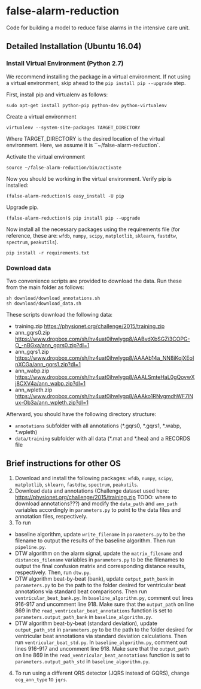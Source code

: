 # false-alarm-reduction
Code for building a model to reduce false alarms in the intensive care unit.


## Detailed Installation (Ubuntu 16.04)

### Install Virtual Environment (Python 2.7)

We recommend installing the package in a virtual environment. If not using a virtual environment, skip ahead to the `pip install pip --upgrade` step.

First, install pip and virtualenv as follows:

```
sudo apt-get install python-pip python-dev python-virtualenv
```

Create a virtual environment

```
virtualenv --system-site-packages TARGET_DIRECTORY
```

Where TARGET_DIRECTORY is the desired location of the virtual environment. Here, we assume it is ``~/false-alarm-reduction`.

Activate the virtual environment

```
source ~/false-alarm-reduction/bin/activate
```

Now you should be working in the virtual environment. Verify pip is installed:

```
(false-alarm-reduction)$ easy_install -U pip
```

Upgrade pip.

```
(false-alarm-reduction)$ pip install pip --upgrade
```

Now install all the necessary packages using the requirements file (for reference, these are: `wfdb`, `numpy`, `scipy`, `matplotlib`, `sklearn`, `fastdtw`, `spectrum`, `peakutils`).

```
pip install -r requirements.txt
```

### Download data

Two convenience scripts are provided to download the data. Run these from the main folder as follows:

```
sh download/download_annotations.sh
sh download/download_data.sh
```

These scripts download the following data:

* training.zip https://physionet.org/challenge/2015/training.zip
* ann_gqrs0.zip https://www.dropbox.com/sh/hv4uat0ihwlygq8/AABvdXbSGZi3COPG-O_-nBGxa/ann_gqrs0.zip?dl=1
* ann_gqrs1.zip https://www.dropbox.com/sh/hv4uat0ihwlygq8/AAAAb14a_NN8iKojXEoInXCGa/ann_gqrs1.zip?dl=1
* ann_wabp.zip  https://www.dropbox.com/sh/hv4uat0ihwlygq8/AAALSmteHaL0gQovwXj8CXV4a/ann_wabp.zip?dl=1
* ann_wpleth.zip https://www.dropbox.com/sh/hv4uat0ihwlygq8/AAAko1RNvgmdhWF7lNux-Ob3a/ann_wpleth.zip?dl=1

Afterward, you should have the following directory structure:

* `annotations` subfolder with all annotations (*.gqrs0, *.gqrs1, *.wabp, *.wpleth)
* `data/training` subfolder with all data (*.mat and *.hea) and a RECORDS file

## Brief instructions for other OS

1. Download and install the following packages: `wfdb`, `numpy`, `scipy`, `matplotlib`, `sklearn`, `fastdtw`, `spectrum`, `peakutils`.
2. Download data and annotations (Challenge dataset used here: https://physionet.org/challenge/2015/training.zip TODO: where to download annotations???) and modify the `data_path` and `ann_path` variables accordingly in `parameters.py` to point to the data files and annotation files, respectively.
3. To run
  * baseline algorithm, update `write_filename` in `parameters.py` to be the filename to output the results of the baseline algorithm. Then run `pipeline.py`.
  * DTW algorithm on the alarm signal, update the `matrix_filename` and `distances_filename` variables in `parameters.py` to be the filenames to output the final confusion matrix and corresponding distance results, respectively. Then, run `dtw.py`.
  * DTW algorithm beat-by-beat (bank), update `output_path_bank` in `parameters.py` to be the path to the folder desired for ventricular beat annotations via standard beat comparisons. Then run `ventricular_beat_bank.py`. In `baseline_algorithm.py`, comment out lines 916-917 and uncomment line 918. Make sure that the `output_path` on line 869 in the `read_ventricular_beat_annotations` function is set to `parameters.output_path_bank` in `baseline_algorithm.py`.
  * DTW algorithm beat-by-beat (standard deviation), update `output_path_std` in `parameters.py` to be the path to the folder desired for ventricular beat annotations via standard deviation calculations. Then run `ventricular_beat_std.py`. In `baseline_algorithm.py`, comment out lines 916-917 and uncomment line 918. Make sure that the `output_path` on line 869 in the `read_ventricular_beat_annotations` function is set to `parameters.output_path_std` in `baseline_algorithm.py`.
4. To run using a different QRS detector (JQRS instead of GQRS), change `ecg_ann_type` to `jqrs`.
